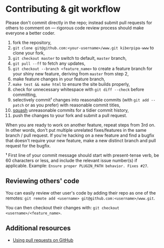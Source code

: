 Contributing & git workflow
===========================

Please don't commit directly in the repo; instead submit pull requests
for others to comment on — rigorous code review process should make
everyone a better coder.

1. fork the repository,
2. `git clone git@github.com:<your-username>/www.git kiberpipa-www` to
   clone your fork,
3. `git checkout master` to switch to default, `master` branch,
3. `git pull --ff` to fetch any updates,
3. `git checkout --branch <feature_name>` to create a feature branch for
   your shiny new feature, deriving from `master` from step 2,
3. make feature changes in your feature branch,
3. `make test && make html` to ensure the site builds properly,
3. check for unnecessary whitespace with `git diff --check` before
   committing,
3. selectively commit¹ changes into reasonable commits
   (with `git add --patch` or as you prefer) with reasonable
   commit titles,
3. [squash] unreasonable commits for a tidier commit history,
3. push the changes to your fork and submit a pull request.

[squash]: https://www.google.com/search?q=github+squash

When you are ready to work on another feature, repeat steps from 3rd on.
In other words, don't put multiple unrelated fixes/features in the same
branch / pull request. If you're hacking on a new feature and find a
bugfix that doesn't require your new feature, make a new distinct branch
and pull request for the bugfix.

**¹** First line of your commit message should start with present-tense
verb, be 60 characters or less, and include the relevant issue number(s)
if applicable. Example: `Ensure proper PLUGIN_PATH behavior. Fixes #27`.


Reviewing others' code
----------------------

You can easily review other user's code by adding their repo as one of
the remotes: `git remote add <username> git@github.com:<username>/www.git`.

You can then checkout their changes with: `git checkout <username>/<feature_name>`.


Additional resources
--------------------

- [Using pull requests on GitHub][pull-requests]

[pull-requests]: https://help.github.com/articles/using-pull-requests/
